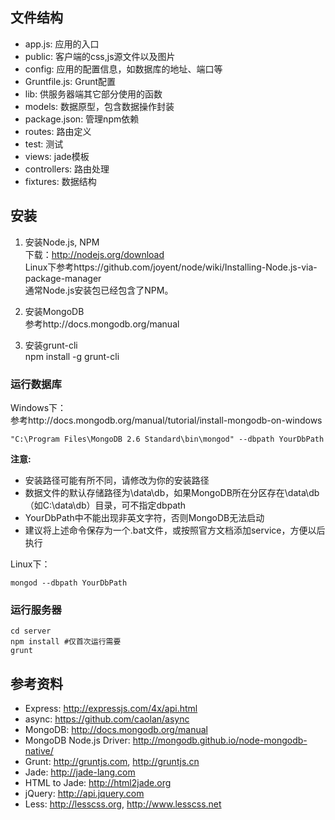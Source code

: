 ## 文件结构
* app.js: 应用的入口
* public: 客户端的css,js源文件以及图片
* config: 应用的配置信息，如数据库的地址、端口等
* Gruntfile.js: Grunt配置
* lib: 供服务器端其它部分使用的函数
* models: 数据原型，包含数据操作封装
* package.json: 管理npm依赖
* routes: 路由定义
* test: 测试
* views: jade模板
* controllers: 路由处理
* fixtures: 数据结构

## 安装

1. 安装Node.js, NPM  
   下载：http://nodejs.org/download  
   Linux下参考https://github.com/joyent/node/wiki/Installing-Node.js-via-package-manager  
   通常Node.js安装包已经包含了NPM。
   
2. 安装MongoDB  
   参考http://docs.mongodb.org/manual
   
3. 安装grunt-cli  
   npm install -g grunt-cli


### 运行数据库

Windows下：  
参考http://docs.mongodb.org/manual/tutorial/install-mongodb-on-windows
```
"C:\Program Files\MongoDB 2.6 Standard\bin\mongod" --dbpath YourDbPath
```
__注意:__
- 安装路径可能有所不同，请修改为你的安装路径
- 数据文件的默认存储路径为\data\db，如果MongoDB所在分区存在\data\db（如C:\data\db）目录，可不指定dbpath
- YourDbPath中不能出现非英文字符，否则MongoDB无法启动
- 建议将上述命令保存为一个.bat文件，或按照官方文档添加service，方便以后执行

Linux下：
```
mongod --dbpath YourDbPath
```

### 运行服务器
```
cd server
npm install #仅首次运行需要
grunt
```

## 参考资料

* Express: http://expressjs.com/4x/api.html
* async: https://github.com/caolan/async
* MongoDB: http://docs.mongodb.org/manual
* MongoDB Node.js Driver: http://mongodb.github.io/node-mongodb-native/
* Grunt: http://gruntjs.com, http://gruntjs.cn
* Jade: http://jade-lang.com
* HTML to Jade: http://html2jade.org
* jQuery: http://api.jquery.com
* Less: http://lesscss.org, http://www.lesscss.net

